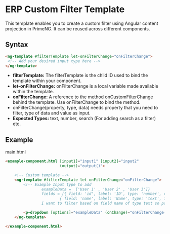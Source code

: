 # ERP Custom Filter Template

This template enables you to create a custom filter using Angular content projection in PrimeNG. It can be reused across different components.

## Syntax 

```html
<ng-template #filterTemplate let-onFilterChange="onFilterChange">
 <!-- Add your desired input type here -->
</ng-template>
```

* **filterTemplate:** The filterTemplate is the child ID used to bind the template within your component.
* **let-onFilterChange:** onFilterChange is a local variable made available within the template.
* **onFilterChange:** A reference to the method onCustomFilterChange behind the template. Use onFilterChange to bind the method.
* onFilterChange(property, type, data) needs property that you need to filter, type of data and value as input.
* **Expected Types:** text, number, search (For adding search as a filter) etc.

## Example
main.html
``` html
<example-component.html [input1]="input1" [input2]="input2"
                        (output)="output()">

    <!-- Custom template -->
    <ng-template #filterTemplate let-onFilterChange="onFilterChange">
        <!-- Example Input type to add 
                exampleData =  ['User 1' , 'User 2' , 'User 3']}
                fields = [{ field: 'id', label: 'ID', type: 'number', required: true, key: true },
                        { field: 'name', label: 'Name', type: 'text', filter:true, required: true }]
                I want to filter based on field name of type text so passed name and text. -->

        <p-dropdown [options]="exampleData" (onChange)="onFilterChange('name', 'text', $event.value)"/>
    </ng-template>

</example-component.html>
```